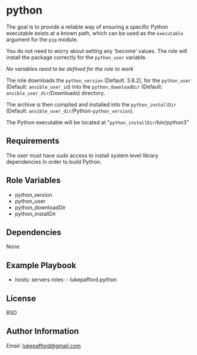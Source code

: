 python
=========
The goal is to provide a reliable way of ensuring a specific Python executable
exists at a known path, which can be used as the `executable` argument for the 
`pip` module.

You do not need to worry about setting any 'become' values. The role will
install the package correctly for the `python_user` variable.

*No variables need to be defined for the role to work*


The role downloads the `python_version` (Default: 3.8.2),
for the `python_user` (Default: `ansible_user_id`) into the 
`python_downloadDir` (Default: `ansible_user_dir`/Downloads) directory.

The archive is then compiled and installed into the 
`python_installDir` (Default: `ansible_user_dir`/Python-`python_version`).


The Python executable will be located at "`python_installDir`/bin/python3"


Requirements
-------------
The user must have sudo access to install system level library dependencies 
in order to build Python.


Role Variables
--------------

* python_version
* python_user
* python_downloadDir
* python_installDir

Dependencies
------------
None

Example Playbook
----------------
- hosts: servers
  roles:
		- lukepafford.python

License
-------
BSD

Author Information
------------------
Email: lukepafford@gmail.com
